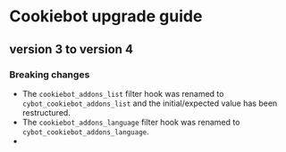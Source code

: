 # Cookiebot upgrade guide

## version 3 to version 4

### Breaking changes
- The `cookiebot_addons_list` filter hook was renamed to `cybot_cookiebot_addons_list` and the initial/expected value has been restructured.
- The `cookiebot_addons_language` filter hook was renamed to `cybot_cookiebot_addons_language`.
- 